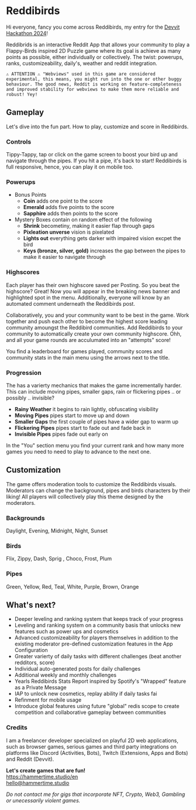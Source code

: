 # Reddibirds

Hi everyone, fancy you come across Reddibirds, my entry for the [Devvit Hackathon 2024](https://redditgamesandpuzzles.devpost.com/)!

Reddibrids is an interactive Reddit App that allows your community to play a Flappy-Birds inspired 2D Puzzle game where its goal is achieve as many points as possible, either individually or collectively. The twist: powerups, ranks, customizeability, daily's, weather and reddit integration.

```
⚠️ ATTENTION ⚠️ "Webviews" used in this game are considered experimental, this means, you might run into the one or other buggy behaviour. The good news, Reddit is working on feature-completeness and improved stability for webviews to make them more reliable and robust! Yey!
```

## Gameplay

Let's dive into the fun part. How to play, customize and score in Reddibirds.

### Controls

Tippy-Tappy, tap or click on the game screen to boost your bird up and navigate through the pipes. If you hit a pipe, it's back to start! Reddibirds is full responsive, hence, you can play it on mobile too.

### Powerups

- Bonus Points
    - **Coin** adds one point to the score
    - **Emerald** adds five points to the score
    - **Sapphire** adds then points to the score
- Mystery Boxes contain on random effect of the following
    - **Shrink** becometiny, making it easier flap through gaps
    - **Pixleation unverse** vision is pixelated
    - **Lights out** everything gets darker with impaired vision excpet the bird
    - **Keys (bronze, silver, gold)** increases the gap between the pipes to make it easier to navigate through

### Highscores

Each player has their own highscore saved per Posting. So you beat the highscore? Great! Now you will appear in the breaking news banner and highlighted spot in the menu. Additionally, everyone will know by an automated comment underneath the Reddibirds post.

Collaboratively, you and your community want to be best in the game. Work together and push each other to become the highest score leading community amoungst the Reddibird communities. Add Reddibirds to your community to automatically create your own community highscore. Ohh, and all your game rounds are acculumated into an "attempts" score!

You find a leaderboard for games played, community scores and community stats in the main menu using the arrows next to the title.

### Progression

The has a varierty mechanics that makes the game incrementally harder. This can include moving pipes, smaller gaps, rain or flickering pipes .. or possibly .. invisible?

- **Rainy Weather** it begins to rain lightly, obfuscating visibility
- **Moving Pipes** pipes start to move up and down
- **Smaller Gaps** the first couple of pipes have a wider gap to warm up
- **Flickering Pipes** pipes start to fade out and fade back in
- **Invisible Pipes** pipes fade out early on

In the "You" section menu you find your current rank and how many more games you need to need to play to advance to the next one.

## Customization

The game offers moderation tools to customize the Reddibirds visuals. Moderators can change the background, pipes and birds characters by their liking! All players will collectively play this theme designed by the moderators.

### Backgrounds

Daylight, Evening, Midnight, Night, Sunset

### Birds

Flix, Zippy, Dash, Sprig , Choco, Frost, Plum

### Pipes

Green, Yellow, Red, Teal, White, Purple, Brown, Orange

## What's next?

- Deeper leveling and ranking system that keeps track of your progress
- Leveling and ranking system on a community basis that unlocks new features such as power ups and cosmetics
- Advanced customizeability for players themselves in addition to the existing moderator pre-defined customization features in the App Configuration
- Greater varierty of daily tasks with different challenges (beat another redditors, score)
- Individual auto-generated posts for daily challenges
- Additional weekly and monthly challenges
- Yearls Reddibirds Stats Report inspired by Spotify's "Wrapped" feature as a Private Message
- IAP to unlock new cosmetics, replay ability if daily tasks fai
- Refinment for mobile usage
- Introduce global features using future "global" redis scope to create competition and collaborative gameplay between communities

### Credits

I am a freelancer developer specialized on playful 2D web applications, such as browser games, serious games and third party integrations on platforms like Discord (Activities, Bots), Twitch (Extensions, Apps and Bots) and Reddit (Devvit).

**Let's create games that are fun!**  
https://hammertime.studio/en  
hello@hammertime.studio

_Do not contact me for gigs that incorporate NFT, Crypto, Web3, Gambling or unecessarily violent games._
